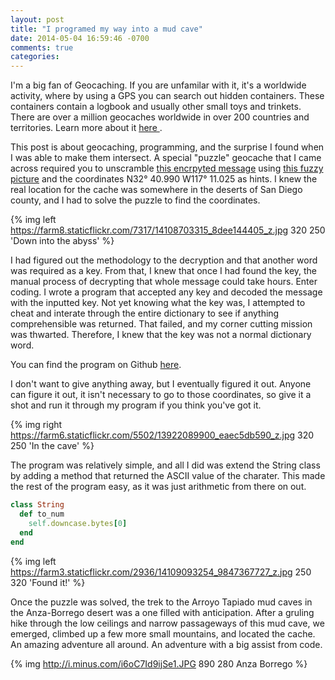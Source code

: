 ```yaml
---
layout: post
title: "I programed my way into a mud cave"
date: 2014-05-04 16:59:46 -0700
comments: true
categories: 
---
```

I'm a big fan of Geocaching.  If you are unfamilar with it, it's a worldwide activity, where by using a GPS you can search out 
hidden containers.  These containers contain a logbook and usually other small toys and trinkets.  There are over a million
geocaches worldwide in over 200 countries and territories.  Learn more about it <a href="http://www.geocaching.com">here
</a>.

This post is about geocaching, programming, and the surprise I found when I was able to make them intersect.  A special "puzzle" 
geocache that I came across required you to unscramble <a href="http://imgcdn.geocaching.com/cache/large/5fde6914-cd6d-4869-b4b9-57ccb20bdfde.jpg">
this encrpyted message</a> using <a href="http://imgcdn.geocaching.com/cache/large/492970f4-9a6b-40df-a038-610204ff92f5.jpg">
this fuzzy picture</a> and the coordinates N32° 40.990 W117° 11.025 as hints.  I knew the real location for the cache was 
somewhere in the deserts of San Diego county, and I had to solve the puzzle to find the coordinates.  

{% img left https://farm8.staticflickr.com/7317/14108703315_8dee144405_z.jpg 320 250 'Down into the abyss' %}

I had figured out the methodology to the decryption and that another word was required as a key.  From that, I knew that once I 
had found the key, the manual process of decrypting that whole message could take hours.  Enter coding.  I wrote a program that 
accepted any key and decoded the message with the inputted key.  Not yet knowing what the key was, I attempted to cheat and 
interate through the entire dictionary to see if anything comprehensible was returned.  That failed, and my corner cutting 
mission was thwarted.  Therefore, I knew that the key was not a normal dictionary word.  

You can find the program on Github <a href="https://github.com/caguthrie/tombraider_geocache">here</a>.

I don't want to give anything away, but I eventually figured it out.  Anyone can figure it out, it isn't necessary to go to 
those coordinates, so give it a shot and run it through my program if you think you've got it.  

{% img right https://farm6.staticflickr.com/5502/13922089900_eaec5db590_z.jpg 320 250 'In the cave' %}

The program was relatively simple, and all I did was extend the String class by adding a method that returned the ASCII value 
of the charater.  This made the rest of the program easy, as it was just arithmetic from there on out.  

```ruby
class String
  def to_num
    self.downcase.bytes[0]
  end  
end
```
{% img left https://farm3.staticflickr.com/2936/14109093254_9847367727_z.jpg 250 320 'Found it!' %}

Once the puzzle was solved, the trek to the Arroyo Tapiado mud caves in the Anza-Borrego desert was a one filled with 
anticipation.  After a gruling hike through the low ceilings and narrow passageways of this mud cave, we emerged, climbed up a 
few more small mountains, and located the cache.  An amazing adventure all around.  An adventure with a big assist from code.

{% img http://i.minus.com/i6oC7Id9ijSe1.JPG 890 280 Anza Borrego %}